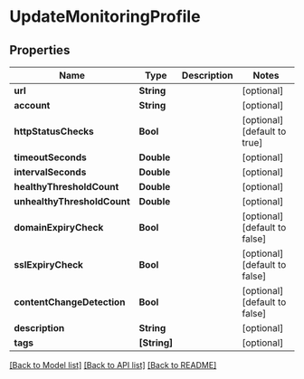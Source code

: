 # UpdateMonitoringProfile

## Properties
Name | Type | Description | Notes
------------ | ------------- | ------------- | -------------
**url** | **String** |  | [optional] 
**account** | **String** |  | [optional] 
**httpStatusChecks** | **Bool** |  | [optional] [default to true]
**timeoutSeconds** | **Double** |  | [optional] 
**intervalSeconds** | **Double** |  | [optional] 
**healthyThresholdCount** | **Double** |  | [optional] 
**unhealthyThresholdCount** | **Double** |  | [optional] 
**domainExpiryCheck** | **Bool** |  | [optional] [default to false]
**sslExpiryCheck** | **Bool** |  | [optional] [default to false]
**contentChangeDetection** | **Bool** |  | [optional] [default to false]
**description** | **String** |  | [optional] 
**tags** | **[String]** |  | [optional] 

[[Back to Model list]](../README.md#documentation-for-models) [[Back to API list]](../README.md#documentation-for-api-endpoints) [[Back to README]](../README.md)


